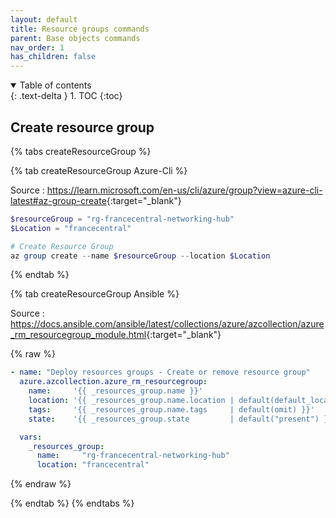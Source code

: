 ```yaml
---
layout: default
title: Resource groups commands
parent: Base objects commands
nav_order: 1
has_children: false
---
```


<details open markdown="block">
  <summary>
    Table of contents
  </summary>
  {: .text-delta }
1. TOC
{:toc}
</details>

## Create resource group

{% tabs createResourceGroup %}

{% tab createResourceGroup Azure-Cli %}

Source : <https://learn.microsoft.com/en-us/cli/azure/group?view=azure-cli-latest#az-group-create>{:target="_blank"}

``` powershell
$resourceGroup = "rg-francecentral-networking-hub"
$Location = "francecentral"

# Create Resource Group
az group create --name $resourceGroup --location $Location

```

{% endtab %}

{% tab createResourceGroup Ansible %}

Source : <https://docs.ansible.com/ansible/latest/collections/azure/azcollection/azure_rm_resourcegroup_module.html>{:target="_blank"}

{% raw %}
``` yaml
- name: "Deploy resources groups - Create or remove resource group"
  azure.azcollection.azure_rm_resourcegroup:
    name:     '{{ _resources_group.name }}'
    location: '{{ _resources_group.name.location | default(default_location) }}'
    tags:     '{{ _resources_group.name.tags     | default(omit) }}'
    state:    '{{ _resources_group.state         | default("present") }}'

  vars:
    _resources_group:
      name:     "rg-francecentral-networking-hub"
      location: "francecentral"

```
{% endraw %}

{% endtab %}
{% endtabs %}

